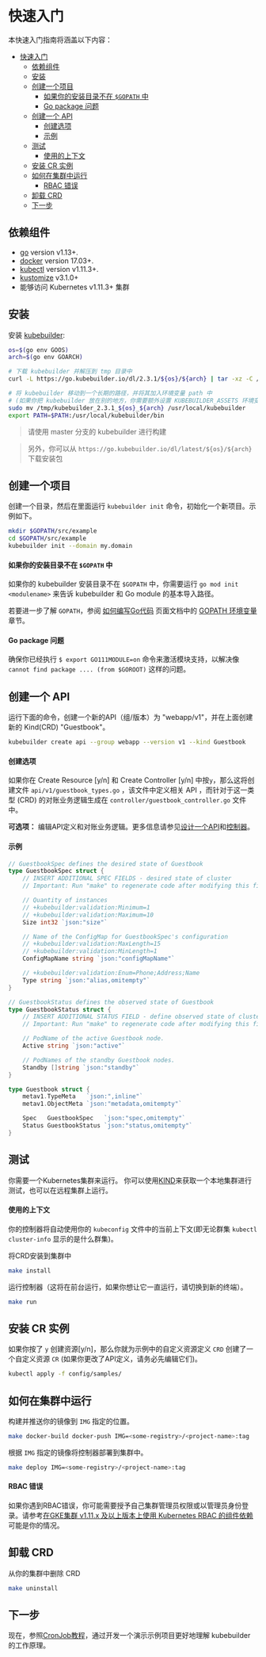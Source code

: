 # 快速入门

本快速入门指南将涵盖以下内容：

- [快速入门](#快速入门)
  - [依赖组件](#依赖组件)
  - [安装](#安装)
  - [创建一个项目](#创建一个项目)
      - [如果你的安装目录不在 `$GOPATH` 中](#如果你的安装目录不在-gopath-中)
      - [Go package 问题](#go-package-问题)
  - [创建一个 API](#创建一个-api)
      - [创建选项](#创建选项)
      - [示例](#示例)
  - [测试](#测试)
      - [使用的上下文](#使用的上下文)
  - [安装 CR 实例](#安装-cr-实例)
  - [如何在集群中运行](#如何在集群中运行)
      - [RBAC 错误](#rbac-错误)
  - [卸载 CRD](#卸载-crd)
  - [下一步](#下一步)

## 依赖组件

- [go](https://golang.org/dl/) version v1.13+.
- [docker](https://docs.docker.com/install/) version 17.03+.
- [kubectl](https://kubernetes.io/docs/tasks/tools/install-kubectl/) version v1.11.3+.
- [kustomize](https://sigs.k8s.io/kustomize/docs/INSTALL.md) v3.1.0+
- 能够访问 Kubernetes v1.11.3+ 集群

## 安装

安装 [kubebuilder](https://sigs.k8s.io/kubebuilder):

```bash
os=$(go env GOOS)
arch=$(go env GOARCH)

# 下载 kubebuilder 并解压到 tmp 目录中
curl -L https://go.kubebuilder.io/dl/2.3.1/${os}/${arch} | tar -xz -C /tmp/

# 将 kubebuilder 移动到一个长期的路径，并将其加入环境变量 path 中 
# (如果你把 kubebuilder 放在别的地方，你需要额外设置 KUBEBUILDER_ASSETS 环境变量)
sudo mv /tmp/kubebuilder_2.3.1_${os}_${arch} /usr/local/kubebuilder
export PATH=$PATH:/usr/local/kubebuilder/bin
```

> 请使用 master 分支的 kubebuilder 进行构建

> 另外，你可以从 `https://go.kubebuilder.io/dl/latest/${os}/${arch}` 下载安装包

## 创建一个项目

创建一个目录，然后在里面运行 `kubebuilder init` 命令，初始化一个新项目。示例如下。

```bash
mkdir $GOPATH/src/example
cd $GOPATH/src/example
kubebuilder init --domain my.domain
```

#### 如果你的安装目录不在 `$GOPATH` 中

如果你的 kubebuilder 安装目录不在 `$GOPATH` 中，你需要运行 `go mod init <modulename>` 来告诉 kubebuilder 和 Go module 的基本导入路径。

若要进一步了解 `GOPATH`，参阅 [如何编写Go代码][how-to-write-go-code-golang-docs] 页面文档中的 [GOPATH 环境变量][GOPATH-golang-docs] 章节。   

#### Go package 问题 

确保你已经执行 `$ export GO111MODULE=on` 命令来激活模块支持，以解决像 `cannot find package .... (from $GOROOT)` 这样的问题。

## 创建一个 API

运行下面的命令，创建一个新的API（组/版本）为 "webapp/v1"，并在上面创建新的 Kind(CRD) "Guestbook"。

```bash
kubebuilder create api --group webapp --version v1 --kind Guestbook
```

#### 创建选项

如果你在 Create Resource [y/n] 和 Create Controller [y/n] 中按`y`，那么这将创建文件 `api/v1/guestbook_types.go` ，该文件中定义相关 API ，而针对于这一类型 (CRD) 的对账业务逻辑生成在 `controller/guestbook_controller.go` 文件中。

**可选项：** 编辑API定义和对账业务逻辑。更多信息请参见[设计一个API](/cronjob-tutorial/api-design.md)和[控制器](cronjob-tutorial/controller-overview.md)。

#### 示例

```go
// GuestbookSpec defines the desired state of Guestbook
type GuestbookSpec struct {
	// INSERT ADDITIONAL SPEC FIELDS - desired state of cluster
	// Important: Run "make" to regenerate code after modifying this file

	// Quantity of instances
	// +kubebuilder:validation:Minimum=1
	// +kubebuilder:validation:Maximum=10
	Size int32 `json:"size"`

	// Name of the ConfigMap for GuestbookSpec's configuration
	// +kubebuilder:validation:MaxLength=15
	// +kubebuilder:validation:MinLength=1
	ConfigMapName string `json:"configMapName"`

	// +kubebuilder:validation:Enum=Phone;Address;Name
	Type string `json:"alias,omitempty"`
}

// GuestbookStatus defines the observed state of Guestbook
type GuestbookStatus struct {
	// INSERT ADDITIONAL STATUS FIELD - define observed state of cluster
	// Important: Run "make" to regenerate code after modifying this file

	// PodName of the active Guestbook node.
	Active string `json:"active"`

	// PodNames of the standby Guestbook nodes.
	Standby []string `json:"standby"`
}

type Guestbook struct {
	metav1.TypeMeta   `json:",inline"`
	metav1.ObjectMeta `json:"metadata,omitempty"`

	Spec   GuestbookSpec   `json:"spec,omitempty"`
	Status GuestbookStatus `json:"status,omitempty"`
}
```

## 测试

你需要一个Kubernetes集群来运行。 你可以使用[KIND](https://sigs.k8s.io/kind)来获取一个本地集群进行测试，也可以在远程集群上运行。

#### 使用的上下文

你的控制器将自动使用你的 `kubeconfig` 文件中的当前上下文(即无论群集 `kubectl cluster-info` 显示的是什么群集)。

将CRD安装到集群中

```bash
make install
```

运行控制器（这将在前台运行，如果你想让它一直运行，请切换到新的终端）。

```bash
make run
```

## 安装 CR 实例

如果你按了 `y` 创建资源[y/n]，那么你就为示例中的自定义资源定义 `CRD` 创建了一个自定义资源 `CR` (如果你更改了API定义，请务必先编辑它们)。

```bash
kubectl apply -f config/samples/
```

## 如何在集群中运行

构建并推送你的镜像到 `IMG` 指定的位置。

```bash
make docker-build docker-push IMG=<some-registry>/<project-name>:tag
```

根据 `IMG` 指定的镜像将控制器部署到集群中。


```bash
make deploy IMG=<some-registry>/<project-name>:tag
```

#### RBAC 错误

如果你遇到RBAC错误，你可能需要授予自己集群管理员权限或以管理员身份登录。请参考[在GKE集群 v1.11.x 及以上版本上使用 Kubernetes RBAC 的组件依赖][pre-rbc-gke]可能是你的情况。 

## 卸载 CRD

从你的集群中删除 CRD

```bash
make uninstall
```

## 下一步 

现在，参照[CronJob教程][cronjob-tutorial]，通过开发一个演示示例项目更好地理解 kubebuilder 的工作原理。

[pre-rbc-gke]:https://cloud.google.com/kubernetes-engine/docs/how-to/role-based-access-control#iam-rolebinding-bootstrap
[cronjob-tutorial]: https://book.kubebuilder.io/cronjob-tutorial/cronjob-tutorial.html
[GOPATH-golang-docs]: https://golang.org/doc/code.html#GOPATH
[how-to-write-go-code-golang-docs]: https://golang.org/doc/code.html 

